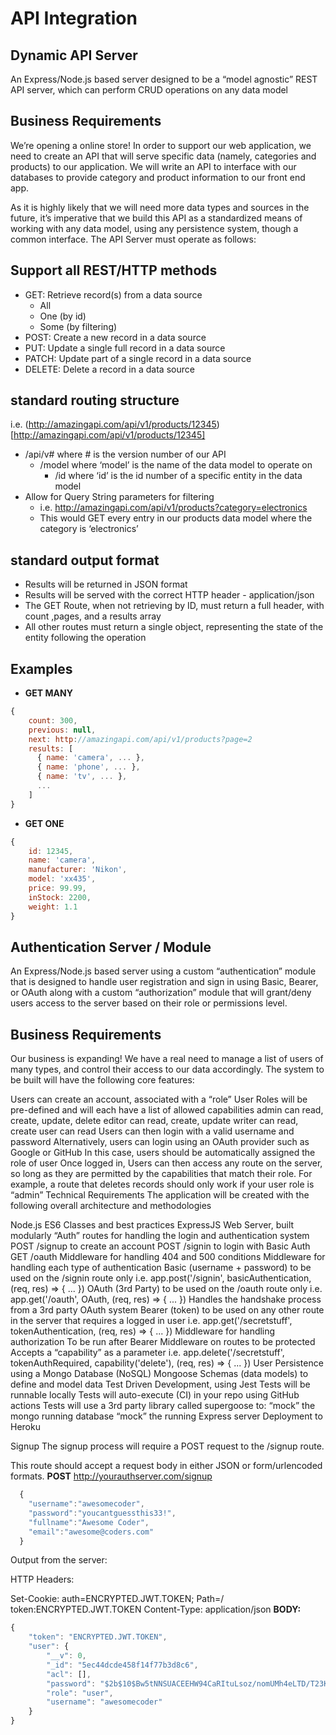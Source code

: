 # **API Integration**

## **Dynamic API Server**
An Express/Node.js based server designed to be a “model agnostic” REST API server, which can perform CRUD operations on any data model

## **Business Requirements**
We’re opening a online store! In order to support our web application, we need to create an API that will serve specific data (namely, categories and products) to our application. We will write an API to interface with our databases to provide category and product information to our front end app.

As it is highly likely that we will need more data types and sources in the future, it’s imperative that we build this API as a standardized means of working with any data model, using any persistence system, though a common interface. The API Server must operate as follows:

## **Support all REST/HTTP methods**
   -  GET: Retrieve record(s) from a data source
      -  All
      -  One (by id)
      -  Some (by filtering)
   -  POST: Create a new record in a data source
   -  PUT: Update a single full record in a data source
   -  PATCH: Update part of a single record in a data source
   -  DELETE: Delete a record in a data source

## **standard routing structure**
i.e. (http://amazingapi.com/api/v1/products/12345)[http://amazingapi.com/api/v1/products/12345]

   -  /api/v# where # is the version number of our API
      -  /model where ‘model’ is the name of the data model to operate on
         -  /id where ‘id’ is the id number of a specific entity in the data model
   -  Allow for Query String parameters for filtering
      -  i.e. http://amazingapi.com/api/v1/products?category=electronics
      -  This would GET every entry in our products data model where the category is ‘electronics’

## **standard output format**
   -  Results will be returned in JSON format
   -  Results will be served with the correct HTTP header - application/json
   -  The GET Route, when not retrieving by ID, must return a full header, with count ,pages, and a results array
   -  All other routes must return a single object, representing the state of the entity following the operation

## **Examples**
   -  **GET MANY**
```js
{
    count: 300,
    previous: null,
    next: http://amazingapi.com/api/v1/products?page=2
    results: [
      { name: 'camera', ... },
      { name: 'phone', ... },
      { name: 'tv', ... },
      ...
    ]
}
```
   -  **GET ONE**
```js
{
    id: 12345,
    name: 'camera',
    manufacturer: 'Nikon',
    model: 'xx435',
    price: 99.99,
    inStock: 2200,
    weight: 1.1
}
```

## **Authentication Server / Module**
An Express/Node.js based server using a custom “authentication” module that is designed to handle user registration and sign in using Basic, Bearer, or OAuth along with a custom “authorization” module that will grant/deny users access to the server based on their role or permissions level.

## **Business Requirements**
Our business is expanding! We have a real need to manage a list of users of many types, and control their access to our data accordingly. The system to be built will have the following core features:

Users can create an account, associated with a “role”
User Roles will be pre-defined and will each have a list of allowed capabilities
admin can read, create, update, delete
editor can read, create, update
writer can read, create
user can read
Users can then login with a valid username and password
Alternatively, users can login using an OAuth provider such as Google or GitHub
In this case, users should be automatically assigned the role of user
Once logged in, Users can then access any route on the server, so long as they are permitted by the capabilities that match their role.
For example, a route that deletes records should only work if your user role is “admin”
Technical Requirements
The application will be created with the following overall architecture and methodologies

Node.js
ES6 Classes and best practices
ExpressJS Web Server, built modularly
“Auth” routes for handling the login and authentication system
POST /signup to create an account
POST /signin to login with Basic Auth
GET /oauth
Middleware for handling 404 and 500 conditions
Middleware for handling each type of authentication
Basic (username + password) to be used on the /signin route only
i.e. app.post('/signin', basicAuthentication, (req, res) => { ... })
OAuth (3rd Party) to be used on the /oauth route only
i.e. app.get('/oauth', OAuth, (req, res) => { ... })
Handles the handshake process from a 3rd party OAuth system
Bearer (token) to be used on any other route in the server that requires a logged in user
i.e. app.get('/secretstuff', tokenAuthentication, (req, res) => { ... })
Middleware for handling authorization
To be run after Bearer Middleware on routes to be protected
Accepts a “capability” as a parameter
i.e. app.delete('/secretstuff', tokenAuthRequired, capability('delete'), (req, res) => { ... })
User Persistence using a Mongo Database (NoSQL)
Mongoose Schemas (data models) to define and model data
Test Driven Development, using Jest
Tests will be runnable locally
Tests will auto-execute (CI) in your repo using GitHub actions
Tests will use a 3rd party library called supergoose to:
“mock” the mongo running database
“mock” the running Express server
Deployment to Heroku

Signup
The signup process will require a POST request to the /signup route.

This route should accept a request body in either JSON or form/urlencoded formats.
**POST** http://yourauthserver.com/signup
```js
  {
    "username":"awesomecoder",
    "password":"youcantguessthis33!",
    "fullname":"Awesome Coder",
    "email":"awesome@coders.com"
  }
```
Output from the server:

HTTP Headers:

Set-Cookie: auth=ENCRYPTED.JWT.TOKEN; Path=/
token:ENCRYPTED.JWT.TOKEN
Content-Type: application/json
**BODY:**
```js
{
    "token": "ENCRYPTED.JWT.TOKEN",
    "user": {
        "__v": 0,
        "_id": "5ec44dcde458f14f77b3d8c6",
        "acl": [],
        "password": "$2b$10$Bw5tNNSUACEEHW94CaRItuLsoz/nomUMh4eLTD/T23Ks0mCtUp3Iq",
        "role": "user",
        "username": "awesomecoder"
    }
}
```

